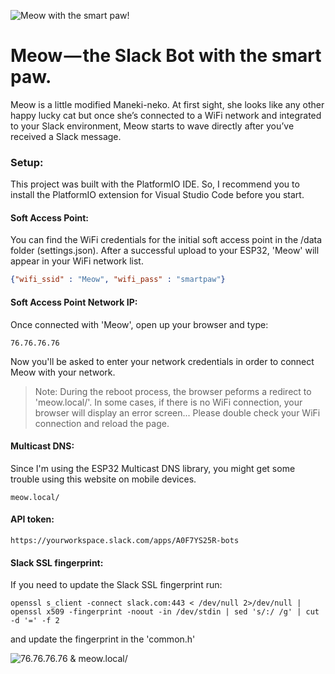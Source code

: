 ![Meow with the smart paw!](https://meow.build/assets/images/meow-poster.png "Meow with the smart paw!")


# Meow — the Slack Bot with the smart paw.
Meow is a little modified Maneki-neko. At first sight, she looks like any other happy lucky cat but once she’s connected to a WiFi network and integrated to your Slack environment, Meow starts to wave directly after you’ve received a Slack message.


### Setup:
This project was built with the PlatformIO IDE. So, I recommend you to install the PlatformIO extension for Visual Studio Code before you start.

#### Soft Access Point:
You can find the WiFi credentials for the initial soft access point in the /data folder (settings.json). After a successful upload to your ESP32, 'Meow' will appear in your WiFi network list.

```json
{"wifi_ssid" : "Meow", "wifi_pass" : "smartpaw"}
```

#### Soft Access Point Network IP: 
Once connected with 'Meow', open up your browser and type:

```
76.76.76.76
```
Now you'll be asked to enter your network credentials in order to connect Meow with your network.
> Note: During the reboot process, the browser peforms a redirect to 'meow.local/'. In some cases, if there is no WiFi connection, your browser will display an error screen... Please double check your WiFi connection and reload the page.

#### Multicast DNS:
Since I'm using the ESP32 Multicast DNS library, you might get some trouble using this website on mobile devices.
```
meow.local/
```

#### API token:
```url
https://yourworkspace.slack.com/apps/A0F7YS25R-bots
```

#### Slack SSL fingerprint:
If you need to update the Slack SSL fingerprint run:
```
openssl s_client -connect slack.com:443 < /dev/null 2>/dev/null | openssl x509 -fingerprint -noout -in /dev/stdin | sed 's/:/ /g' | cut -d '=' -f 2
```
and update the fingerprint in the 'common.h'




![76.76.76.76 & meow.local/](https://meow.build/assets/images/meow-interface.png "76.76.76.76 & meow.local/")


